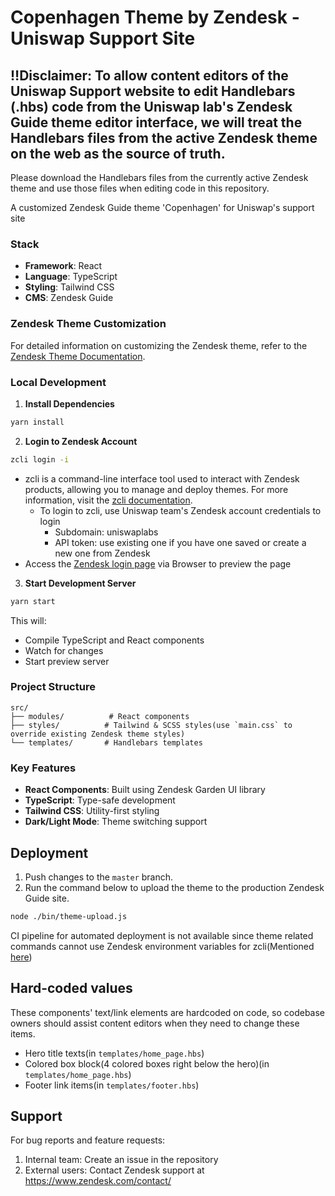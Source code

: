 # Copenhagen Theme by Zendesk - Uniswap Support Site

## ‼️Disclaimer: To allow content editors of the Uniswap Support website to edit Handlebars (.hbs) code from the Uniswap lab's Zendesk Guide theme editor interface, we will treat the Handlebars files from the active Zendesk theme on the web as the source of truth.
Please download the Handlebars files from the currently active Zendesk theme and use those files when editing code in this repository.

A customized Zendesk Guide theme 'Copenhagen' for Uniswap's support site

### Stack

- **Framework**: React
- **Language**: TypeScript
- **Styling**: Tailwind CSS
- **CMS**: Zendesk Guide

### Zendesk Theme Customization

For detailed information on customizing the Zendesk theme, refer to the [Zendesk Theme Documentation](https://github.com/zendesk/copenhagen_theme).

### Local Development

1. **Install Dependencies**

```bash
yarn install
```

2. **Login to Zendesk Account**

```bash
zcli login -i
```

- zcli is a command-line interface tool used to interact with Zendesk products, allowing you to manage and deploy themes. For more information, visit the [zcli documentation](https://developer.zendesk.com/documentation/apps/zcli/).
  - To login to zcli, use Uniswap team's Zendesk account credentials to login
    - Subdomain: uniswaplabs
    - API token: use existing one if you have one saved or create a new one from Zendesk
- Access the [Zendesk login page](https://uniswaplabs.zendesk.com/auth/v2/login/signin?return_to=https%3A%2F%2Fsupport.uniswap.org%2Fhc%2Fen-us%2Fsignin&theme=hc&locale=en-us&brand_id=5291581488781&auth_origin=5291581488781%2Ctrue%2Ctrue) via Browser to preview the page

3. **Start Development Server**

```bash
yarn start
```

This will:

- Compile TypeScript and React components
- Watch for changes
- Start preview server

### Project Structure

```
src/
├── modules/          # React components
├── styles/          # Tailwind & SCSS styles(use `main.css` to override existing Zendesk theme styles)
└── templates/       # Handlebars templates
```

### Key Features

- **React Components**: Built using Zendesk Garden UI library
- **TypeScript**: Type-safe development
- **Tailwind CSS**: Utility-first styling
- **Dark/Light Mode**: Theme switching support

## Deployment

1. Push changes to the `master` branch.
2. Run the command below to upload the theme to the production Zendesk Guide site.

```bash
node ./bin/theme-upload.js
```

CI pipeline for automated deployment is not available since theme related commands cannot use Zendesk environment variables for zcli(Mentioned [here](https://developer.zendesk.com/documentation/apps/getting-started/using-zcli/#supported-authentication-schemes))

## Hard-coded values

These components' text/link elements are hardcoded on code, so codebase owners should assist content editors when they need to change these items.

- Hero title texts(in `templates/home_page.hbs`)
- Colored box block(4 colored boxes right below the hero)(in `templates/home_page.hbs`)
- Footer link items(in `templates/footer.hbs`)

## Support

For bug reports and feature requests:

1. Internal team: Create an issue in the repository
2. External users: Contact Zendesk support at https://www.zendesk.com/contact/

